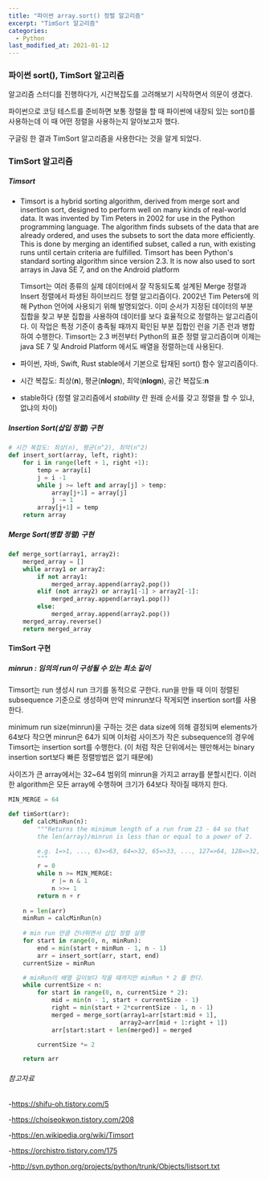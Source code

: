 ```yaml
---
title: "파이썬 array.sort() 정렬 알고리즘"
excerpt: "TimSort 알고리즘"
categories:
  - Python
last_modified_at: 2021-01-12
---
```


### 파이썬 sort(), TimSort 알고리즘

알고리즘 스터디를 진행하다가, 시간복잡도를 고려해보기 시작하면서 의문이 생겼다.

파이썬으로 코딩 테스트를 준비하면 보통 정렬을 할 때 파이썬에 내장되 있는 sort()를 사용하는데 이 때 어떤 정렬을 사용하는지 알아보고자 했다.

구글링 한 결과 TimSort 알고리즘을 사용한다는 것을 알게 되었다.



### TimSort 알고리즘

##### Timsort

- Timsort is a hybrid sorting algorithm, derived from merge sort and insertion sort, designed to perform well on many kinds of real-world data. It was invented by Tim Peters in 2002 for use in the Python programming language. The algorithm finds subsets of the data that are already ordered, and uses the subsets to sort the data more efficiently. This is done by merging an identified subset, called a run, with existing runs until certain criteria are fulfilled. Timsort has been Python's standard sorting algorithm since version 2.3. It is now also used to sort arrays in Java SE 7, and on the Android platform

  

  Timsort는 여러 종류의 실제 데이터에서 잘 작동되도록 설계된 Merge 정렬과 Insert 정렬에서 파생된 하이브리드 정렬 알고리즘이다. 2002년 Tim Peters에 의해 Python 언어에 사용되기 위해 발명되었다. 이미 순서가 지정된 데이터의 부분 집합을 찾고 부분 집합을 사용하여 데이터를 보다 효율적으로 정렬하는 알고리즘이다. 이 작업은 특정 기준이 충족될 때까지 확인된 부분 집합인 런을 기존 런과 병합하여 수행한다. Timsort는 2.3 버전부터 Python의 표준 정렬 알고리즘이며 이제는 java SE 7 및 Android Platform 에서도 배열을 정렬하는데 사용된다.

- 파이썬, 자바, Swift, Rust stable에서 기본으로 탑재된 sort() 함수 알고리즘이다.
- 시간 복잡도: 최상(**n**), 평균(**nlogn**), 최악(**nlogn**), 공간 복잡도:**n**
- stable하다 (정렬 알고리즘에서 *stability* 란 원래 순서를 갖고 정렬을 할 수 있냐, 없냐의 차이)



##### Insertion Sort(삽입 정렬) 구현

```python
# 시간 복잡도: 최상(n), 평균(n^2), 최악(n^2)
def insert_sort(array, left, right):
    for i in range(left + 1, right +1):
        temp = array[i]
        j = i -1
        while j >= left and array[j] > temp:
            array[j+1] = array[j]
            j -= 1
        array[j+1] = temp
    return array
```

#####  Merge Sort(병합 정렬) 구현

```python
def merge_sort(array1, array2):
    merged_array = []
    while array1 or array2:
        if not array1:
            merged_array.append(array2.pop())
        elif (not array2) or array1[-1] > array2[-1]:
            merged_array.append(array1.pop())
        else:
            merged_array.append(array2.pop())
    merged_array.reverse()
    return merged_array
```

#### TimSort 구현

##### minrun : 임의의 run이 구성될 수 있는 최소 길이

Timsort는 run 생성시 run 크기를 동적으로 구한다. run을 만들 때 이미 정렬된 subsequence 기준으로 생성하며 만약 minrun보다 작게되면 insertion sort를 사용한다.

minimum run size(minrun)을 구하는 것은 data size에 의해 결정되며 elements가  64보다 작으면 minrun은 64가 되며 이처럼 사이즈가 작은 subsequence의 경우에 Timsort는 insertion sort를 수행한다. (이 처럼 작은 단위에서는 웬만해서는 binary insertion sort보다 빠른 정렬방법은 없기 때문에)

사이즈가 큰 array에서는 32~64 범위의 minrun을 가지고 array를 분할시킨다. 이러한 algorithm은 모든 array에 수행하며 크기가 64보다 작아질 때까지 한다.

```python
MIN_MERGE = 64

def timSort(arr):
    def calcMinRun(n):
        """Returns the minimum length of a run from 23 - 64 so that
        the len(array)/minrun is less than or equal to a power of 2.

        e.g. 1=>1, ..., 63=>63, 64=>32, 65=>33, ..., 127=>64, 128=>32, ...
        """
        r = 0
        while n >= MIN_MERGE:
            r |= n & 1
            n >>= 1
        return n + r
        
    n = len(arr)
    minRun = calcMinRun(n)
    
    # min run 만큼 건너뛰면서 삽입 정렬 실행
    for start in range(0, n, minRun):
        end = min(start + minRun - 1, n - 1)
        arr = insert_sort(arr, start, end)
    currentSize = minRun

    # minRun이 배열 길이보다 작을 때까지만 minRun * 2 를 한다.
    while currentSize < n:
        for start in range(0, n, currentSize * 2):
            mid = min(n - 1, start + currentSize - 1)
            right = min(start + 2*currentSize - 1, n - 1)
            merged = merge_sort(array1=arr[start:mid + 1],
                               array2=arr[mid + 1:right + 1])
            arr[start:start + len(merged)] = merged

        currentSize *= 2

    return arr
```



###### 참고자료

-https://shifu-oh.tistory.com/5

-https://choiseokwon.tistory.com/208

-https://en.wikipedia.org/wiki/Timsort

-https://orchistro.tistory.com/175

-http://svn.python.org/projects/python/trunk/Objects/listsort.txt


